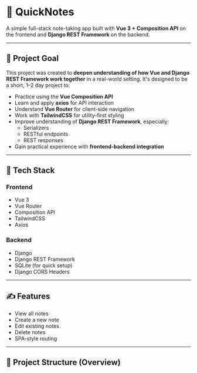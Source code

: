 # 📝 QuickNotes

A simple full-stack note-taking app built with **Vue 3 + Composition API** on the frontend and **Django REST Framework** on the backend.

---

## 🚀 Project Goal

This project was created to **deepen understanding of how Vue and Django REST Framework work together** in a real-world setting. It's designed to be a short, 1–2 day project to:

- Practice using the **Vue Composition API**
- Learn and apply **axios** for API interaction
- Understand **Vue Router** for client-side navigation
- Work with **TailwindCSS** for utility-first styling
- Improve understanding of **Django REST Framework**, especially:
  - Serializers
  - RESTful endpoints
  - REST responses
- Gain practical experience with **frontend-backend integration**

---

## 🔧 Tech Stack

### Frontend
- Vue 3
- Vue Router
- Composition API
- TailwindCSS
- Axios

### Backend
- Django
- Django REST Framework
- SQLite (for quick setup)
- Django CORS Headers

---

## ✍️ Features

- View all notes
- Create a new note
- Edit existing notes
- Delete notes
- SPA-style routing

---

## 📂 Project Structure (Overview)
